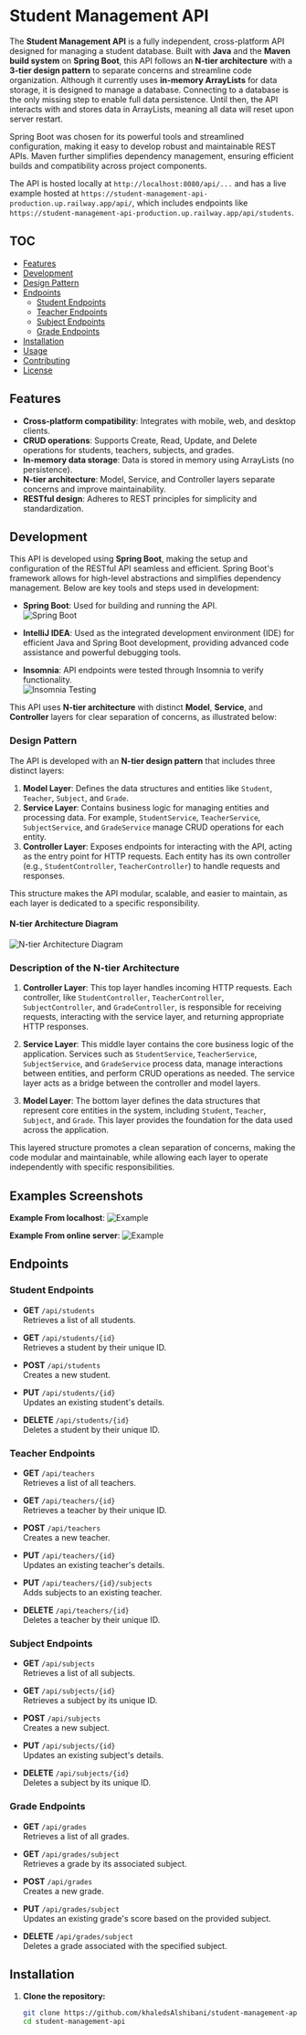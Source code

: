 # Student Management API

The **Student Management API** is a fully independent, cross-platform API designed for managing a student database. Built with **Java** and the **Maven build system** on **Spring Boot**, this API follows an **N-tier architecture** with a **3-tier design pattern** to separate concerns and streamline code organization. Although it currently uses **in-memory ArrayLists** for data storage, it is designed to manage a database. Connecting to a database is the only missing step to enable full data persistence. Until then, the API interacts with and stores data in ArrayLists, meaning all data will reset upon server restart.

Spring Boot was chosen for its powerful tools and streamlined configuration, making it easy to develop robust and maintainable REST APIs. Maven further simplifies dependency management, ensuring efficient builds and compatibility across project components.

The API is hosted locally at `http://localhost:8080/api/...` and has a live example hosted at `https://student-management-api-production.up.railway.app/api/`, which includes endpoints like `https://student-management-api-production.up.railway.app/api/students`.

## TOC

- [Features](#features)
- [Development](#development)
- [Design Pattern](#design-pattern)
- [Endpoints](#endpoints)
  - [Student Endpoints](#student-endpoints)
  - [Teacher Endpoints](#teacher-endpoints)
  - [Subject Endpoints](#subject-endpoints)
  - [Grade Endpoints](#grade-endpoints)
- [Installation](#installation)
- [Usage](#usage)
- [Contributing](#contributing)
- [License](#license)

## Features

- **Cross-platform compatibility**: Integrates with mobile, web, and desktop clients.
- **CRUD operations**: Supports Create, Read, Update, and Delete operations for students, teachers, subjects, and grades.
- **In-memory data storage**: Data is stored in memory using ArrayLists (no persistence).
- **N-tier architecture**: Model, Service, and Controller layers separate concerns and improve maintainability.
- **RESTful design**: Adheres to REST principles for simplicity and standardization.

## Development

This API is developed using **Spring Boot**, making the setup and configuration of the RESTful API seamless and efficient. Spring Boot's framework allows for high-level abstractions and simplifies dependency management. Below are key tools and steps used in development:

- **Spring Boot**: Used for building and running the API.  
  ![Spring Boot](assets/spring-boot.png)

- **IntelliJ IDEA**: Used as the integrated development environment (IDE) for efficient Java and Spring Boot development, providing advanced code assistance and powerful debugging tools.

- **Insomnia**: API endpoints were tested through Insomnia to verify functionality.  
  ![Insomnia Testing](assets/insomnia.jpeg)

This API uses **N-tier architecture** with distinct **Model**, **Service**, and **Controller** layers for clear separation of concerns, as illustrated below:

### Design Pattern

The API is developed with an **N-tier design pattern** that includes three distinct layers:

1. **Model Layer**: Defines the data structures and entities like `Student`, `Teacher`, `Subject`, and `Grade`.
2. **Service Layer**: Contains business logic for managing entities and processing data. For example, `StudentService`, `TeacherService`, `SubjectService`, and `GradeService` manage CRUD operations for each entity.
3. **Controller Layer**: Exposes endpoints for interacting with the API, acting as the entry point for HTTP requests. Each entity has its own controller (e.g., `StudentController`, `TeacherController`) to handle requests and responses.

This structure makes the API modular, scalable, and easier to maintain, as each layer is dedicated to a specific responsibility.

#### N-tier Architecture Diagram

![N-tier Architecture Diagram](assets/n-tire.jpg)

### Description of the N-tier Architecture

1. **Controller Layer**: This top layer handles incoming HTTP requests. Each controller, like `StudentController`, `TeacherController`, `SubjectController`, and `GradeController`, is responsible for receiving requests, interacting with the service layer, and returning appropriate HTTP responses.

2. **Service Layer**: This middle layer contains the core business logic of the application. Services such as `StudentService`, `TeacherService`, `SubjectService`, and `GradeService` process data, manage interactions between entities, and perform CRUD operations as needed. The service layer acts as a bridge between the controller and model layers.

3. **Model Layer**: The bottom layer defines the data structures that represent core entities in the system, including `Student`, `Teacher`, `Subject`, and `Grade`. This layer provides the foundation for the data used across the application.

This layered structure promotes a clean separation of concerns, making the code modular and maintainable, while allowing each layer to operate independently with specific responsibilities.

## Examples Screenshots

**Example From localhost**:
![Example](assets/example.png)

**Example From online server**:
![Example](assets/server-example.png)

## Endpoints

### Student Endpoints

- **GET** `/api/students`  
  Retrieves a list of all students.

- **GET** `/api/students/{id}`  
  Retrieves a student by their unique ID.

- **POST** `/api/students`  
  Creates a new student.

- **PUT** `/api/students/{id}`  
  Updates an existing student's details.

- **DELETE** `/api/students/{id}`  
  Deletes a student by their unique ID.

### Teacher Endpoints

- **GET** `/api/teachers`  
  Retrieves a list of all teachers.

- **GET** `/api/teachers/{id}`  
  Retrieves a teacher by their unique ID.

- **POST** `/api/teachers`  
  Creates a new teacher.

- **PUT** `/api/teachers/{id}`  
  Updates an existing teacher's details.

- **PUT** `/api/teachers/{id}/subjects`  
  Adds subjects to an existing teacher.

- **DELETE** `/api/teachers/{id}`  
  Deletes a teacher by their unique ID.

### Subject Endpoints

- **GET** `/api/subjects`  
  Retrieves a list of all subjects.

- **GET** `/api/subjects/{id}`  
  Retrieves a subject by its unique ID.

- **POST** `/api/subjects`  
  Creates a new subject.

- **PUT** `/api/subjects/{id}`  
  Updates an existing subject's details.

- **DELETE** `/api/subjects/{id}`  
  Deletes a subject by its unique ID.

### Grade Endpoints

- **GET** `/api/grades`  
  Retrieves a list of all grades.

- **GET** `/api/grades/subject`  
  Retrieves a grade by its associated subject.

- **POST** `/api/grades`  
  Creates a new grade.

- **PUT** `/api/grades/subject`  
  Updates an existing grade's score based on the provided subject.

- **DELETE** `/api/grades/subject`  
  Deletes a grade associated with the specified subject.

## Installation

1. **Clone the repository:**
   ```bash
   git clone https://github.com/khaledsAlshibani/student-management-api
   cd student-management-api
   ```